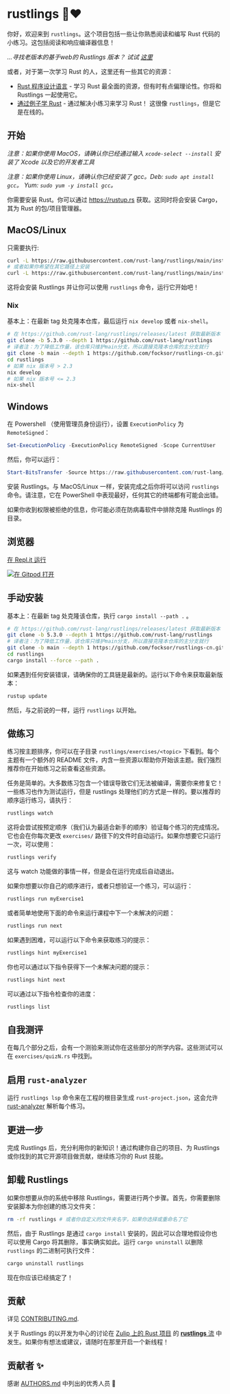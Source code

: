 # rustlings 🦀❤️

你好，欢迎来到 `rustlings`。这个项目包括一些让你熟悉阅读和编写 Rust 代码的小练习。这包括阅读和响应编译器信息！

_...寻找老版本的基于web的 Rustlings 版本？ 试试 [这里](https://github.com/rust-lang/rustlings/tree/rustlings-1)_

或者，对于第一次学习 Rust 的人，这里还有一些其它的资源：

- [Rust 程序设计语言](https://doc.rust-lang.org/book/index.html) - 学习 Rust 最全面的资源，但有时有点偏理论性。你将和 Rustlings 一起使用它。
- [通过例子学 Rust](https://doc.rust-lang.org/rust-by-example/index.html) - 通过解决小练习来学习 Rust！ 这很像 `rustlings`，但是它是在线的。

## 开始

_注意：如果你使用 MacOS，请确认你已经通过输入 `xcode-select --install` 安装了 Xcode 以及它的开发者工具_

_注意：如果你使用 Linux，请确认你已经安装了 gcc。Deb: `sudo apt install gcc`。 Yum: `sudo yum -y install gcc`。_

你需要安装 Rust。你可以通过 https://rustup.rs 获取。这同时将会安装 Cargo，其为 Rust 的包/项目管理器。

## MacOS/Linux

只需要执行:

```bash
curl -L https://raw.githubusercontent.com/rust-lang/rustlings/main/install.sh | bash
# 或者如果你希望在其它路径上安装
curl -L https://raw.githubusercontent.com/rust-lang/rustlings/main/install.sh | bash -s mypath/
```

这将会安装 Rustlings 并让你可以使用 `rustlings` 命令，运行它开始吧！

### Nix
基本上：在最新 tag 处克隆本仓库，最后运行 `nix develop` 或者 `nix-shell`。

```bash
# 在 https://github.com/rust-lang/rustlings/releases/latest 获取最新版本 (编辑此文档时是 5.3.0)
git clone -b 5.3.0 --depth 1 https://github.com/rust-lang/rustlings
# 译者注：为了降低工作量，该仓库只维护main分支，所以直接克隆本仓库的主分支就行
git clone -b main --depth 1 https://github.com/focksor/rustlings-cn.git
cd rustlings
# 如果 nix 版本号 > 2.3
nix develop
# 如果 nix 版本号 <= 2.3
nix-shell
```

## Windows

在 Powershell （使用管理员身份运行），设置 `ExecutionPolicy` 为 `RemoteSigned`：

```ps1
Set-ExecutionPolicy -ExecutionPolicy RemoteSigned -Scope CurrentUser
```

然后，你可以运行：

```ps1
Start-BitsTransfer -Source https://raw.githubusercontent.com/rust-lang/rustlings/main/install.ps1 -Destination $env:TMP/install_rustlings.ps1; Unblock-File $env:TMP/install_rustlings.ps1; Invoke-Expression $env:TMP/install_rustlings.ps1
```

安装 Rustlings。与 MacOS/Linux 一样，安装完成之后你将可以访问 `rustlings` 命令。请注意，它在 PowerShell 中表现最好，任何其它的终端都有可能会出错。

如果你收到权限被拒绝的信息，你可能必须在防病毒软件中排除克隆 Rustlings 的目录。

## 浏览器

[在 Repl.it 运行](https://repl.it/github/focksor/rustlings-cn)

[![在 Gitpod 打开](https://gitpod.io/button/open-in-gitpod.svg)](https://gitpod.io/#https://github.com/focksor/rustlings-cn)

## 手动安装

基本上：在最新 tag 处克隆该仓库，执行 `cargo install --path .` 。

```bash
# 在 https://github.com/rust-lang/rustlings/releases/latest 获取最新版本 (编辑此文档时是 5.3.0)
git clone -b 5.3.0 --depth 1 https://github.com/rust-lang/rustlings
# 译者注：为了降低工作量，该仓库只维护main分支，所以直接克隆本仓库的主分支就行
git clone -b main --depth 1 https://github.com/focksor/rustlings-cn.git
cd rustlings
cargo install --force --path .
```

如果遇到任何安装错误，请确保你的工具链是最新的。运行以下命令来获取最新版本：

```bash
rustup update
```

然后，与之前说的一样，运行 `rustlings` 以开始。

## 做练习

练习按主题排序，你可以在子目录 `rustlings/exercises/<topic>` 下看到。每个主题有一个额外的 README 文件，内含一些资源以帮助你开始该主题。我们强烈推荐你在开始练习之前查看这些资源。

任务是简单的。大多数练习包含一个错误导致它们无法被编译，需要你来修复它！一些练习也作为测试运行，但是 rustlings 处理他们的方式是一样的。要以推荐的顺序运行练习，请执行：

```bash
rustlings watch
```

这将会尝试按预定顺序（我们认为最适合新手的顺序）验证每个练习的完成情况。它也会在你每次更改 `exercises/` 路径下的文件时自动运行。如果你想要它只运行一次，可以使用：

```bash
rustlings verify
```

这与 watch 功能做的事情一样，但是会在运行完成后自动退出。

如果你想要以你自己的顺序进行，或者只想验证一个练习，可以运行：

```bash
rustlings run myExercise1
```

或者简单地使用下面的命令来运行课程中下一个未解决的问题：

```bash
rustlings run next
```

如果遇到困难，可以运行以下命令来获取练习的提示：

```bash
rustlings hint myExercise1
```

你也可以通过以下指令获得下一个未解决问题的提示：

```bash
rustlings hint next
```

可以通过以下指令检查你的进度：

```bash
rustlings list
```

## 自我测评

在每几个部分之后，会有一个测验来测试你在这些部分的所学内容。这些测试可以在 `exercises/quizN.rs` 中找到。

## 启用 `rust-analyzer`

运行 `rustlings lsp` 命令来在工程的根目录生成 `rust-project.json`，这会允许 [rust-analyzer](https://rust-analyzer.github.io/) 解析每个练习。

## 更进一步

完成 Rustlings 后，充分利用你的新知识！通过构建你自己的项目、为 Rustlings 或你找到的其它开源项目做贡献，继续练习你的 Rust 技能。

## 卸载 Rustlings

如果你想要从你的系统中移除 Rustlings，需要进行两个步骤。首先，你需要删除安装脚本为你创建的练习文件夹：

```bash
rm -rf rustlings # 或者你自定义的文件夹名字，如果你选择或重命名了它
```

然后，由于 Rustlings 是通过 `cargo install` 安装的，因此可以合理地假设你也可以使用 Cargo 将其删除，事实确实如此。运行 `cargo uninstall` 以删除 `rustlings` 的二进制可执行文件：

```bash
cargo uninstall rustlings
```

现在你应该已经搞定了！

## 贡献

详见 [CONTRIBUTING.md](./CONTRIBUTING.md).

关于 Rustlings 的以开发为中心的讨论在 [Zulip 上的 Rust 项目](https://rust-lang.zulipchat.com) 的 [**rustlings** 流](https://rust-lang.zulipchat.com/#narrow/stream/334454-rustlings) 中发生。如果你有想法或建议，请随时在那里开启一个新线程！

## 贡献者 ✨

感谢 [AUTHORS.md](./AUTHORS.md) 中列出的优秀人员 🎉
